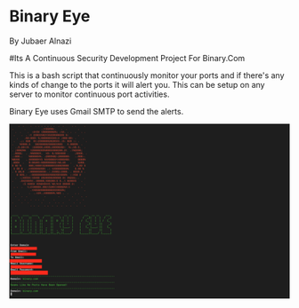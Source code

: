 # Binary Eye
By Jubaer Alnazi

#Its A Continuous Security Development Project For Binary.Com

This is a bash script that continuously monitor your ports and if there's any kinds of change to the ports it will alert you. This can be setup on any server to monitor continuous port activities.

Binary Eye uses Gmail SMTP to send the alerts. 

<img src="https://github.com/jubaer-binary/binary-eye/blob/master/BinaryEye.png"/>
